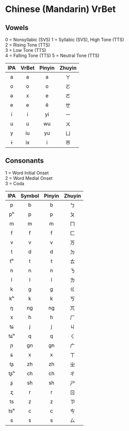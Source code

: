 # Chinese (Mandarin) VrBet

## Vowels
0 = Nonsyllabic (SVS)
1 = Syllabic (SVS), High Tone  (TTS)  
2 = Rising Tone (TTS)  
3 = Low Tone (TTS)  
4 = Falling Tone (TTS)
5 = Neutral Tone (TTS)  

| IPA | VrBet  | Pinyin | Zhuyin |
|:---:|:------:|:------:|:------:|
| a   |   a    |   a    |   ㄚ   |
| o   |   o    |   o    |   ㄛ   |
| ə   |   x    |   e    |   ㄜ   |
| e   |   e    |   ê    |   ㄝ   |
| i   |   i    |   yi   |   ㄧ   |
| u   |   u    |   wu   |   ㄨ   |
| y   |   iu   |   yu   |   ㄩ   |
| ɨ   |   ix   |   i    |   ㄭ   |

## Consonants
1 = Word Initial Onset  
2 = Word Medial Onset  
3 = Coda

| IPA     | Symbol | Pinyin    | Zhuyin |
|:-------:|:------:|:---------:|:------:|
| p       |   b    |   b       |   ㄅ   |
| pʰ      |   p    |   p       |   ㄆ   |
| m       |   m    |   m       |   ㄇ   |
| f       |   f    |   f       |   ㄈ   |
| v       |   v    |   v       |   ㄪ   |
| t       |   d    |   d       |   ㄉ   |
| tʰ      |   t    |   t       |   ㄊ   |
| n       |   n    |   n       |   ㄋ   |
| l       |   l    |   l       |   ㄌ   |
| k       |   g    |   g       |   ㄍ   |
| kʰ      |   k    |   k       |   ㄎ   |
| ŋ       |   ng   |   ng      |   ㄫ   |
| x       |   h    |   h       |   ㄏ   |
| tɕ      |   j    |   j       |   ㄐ   |
| tɕʰ     |   q    |   q       |   ㄑ   |
| ɲ       |   gn   |   gn      |   ㄬ   |
| ɕ       |   x    |   x       |   ㄒ   |
| tʂ      |   zh   |   zh      |   ㄓ   |
| tʂʰ     |   ch   |   ch      |   ㄔ   |
| ʂ       |   sh   |   sh      |   ㄕ   |
| ʐ       |   r    |   r       |   ㄖ   |
| ts      |   z    |   z       |   ㄗ   |
| tsʰ     |   c    |   c       |   ㄘ   |
| s       |   s    |   s       |   ㄙ   |
